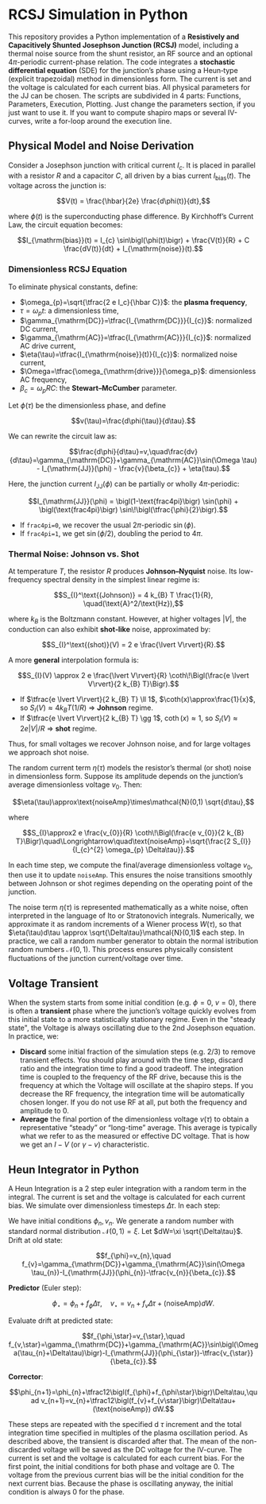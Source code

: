 # RCSJ Simulation in Python

This repository provides a Python implementation of a **Resistively and Capacitively Shunted Josephson Junction (RCSJ)** model, including a thermal noise source from the shunt resistor, an RF source and an optional $4\pi$-periodic current-phase relation. The code integrates a **stochastic differential equation** (SDE) for the junction’s phase using a Heun‐type (explicit trapezoidal) method in dimensionless form. The current is set and the voltage is calculated for each current bias. All  physical parameters for the JJ can be chosen. The scripts are subdivided in 4 parts: Functions, Parameters, Execution, Plotting. Just change the parameters section, if you just want to use it. If you want to compute shapiro maps or several IV-curves, write a for-loop around the execution line.

## Physical Model and Noise Derivation

Consider a Josephson junction with critical current $I_{c}$. It is placed in parallel with a resistor $R$ and a capacitor $C$, all driven by a bias current $I_{\mathrm{bias}}(t)$. The voltage across the junction is:

$$V(t) = \frac{\hbar}{2e} \frac{d\phi(t)}{dt},$$

where $\phi(t)$ is the superconducting phase difference. By Kirchhoff’s Current Law, the circuit equation becomes:

$$I_{\mathrm{bias}}(t) = I_{c} \sin\bigl(\phi(t)\bigr) + \frac{V(t)}{R} + C \frac{dV(t)}{dt} + I_{\mathrm{noise}}(t).$$

### Dimensionless RCSJ Equation

To eliminate physical constants, define:

- $\omega_{p}=\sqrt{\tfrac{2 e I_c}{\hbar C}}$: the **plasma frequency**,
- $\tau=\omega_{p} t$: a dimensionless time,
- $\gamma_{\mathrm{DC}}=\tfrac{I_{\mathrm{DC}}}{I_{c}}$: normalized DC current,
- $\gamma_{\mathrm{AC}}=\tfrac{I_{\mathrm{AC}}}{I_{c}}$: normalized AC drive current,
- $\eta(\tau)=\tfrac{I_{\mathrm{noise}}(t)}{I_{c}}$: normalized noise current,
- $\Omega=\tfrac{\omega_{\mathrm{drive}}}{\omega_p}$: dimensionless AC frequency,
- $\beta_{c} = \omega_{p} R C$: the **Stewart–McCumber** parameter.

Let $\phi(\tau)$ be the dimensionless phase, and define

$$v(\tau)=\frac{d\phi(\tau)}{d\tau}.$$

We can rewrite the circuit law as:

$$\frac{d\phi}{d\tau}=v,\quad\frac{dv}{d\tau}=\gamma_{\mathrm{DC}}+\gamma_{\mathrm{AC}}\sin(\Omega \tau) - I_{\mathrm{JJ}}(\phi) - \frac{v}{\beta_{c}} + \eta(\tau).$$

Here, the junction current $I_{\mathrm{JJ}}(\phi)$ can be partially or wholly $4\pi$-periodic:

$$I_{\mathrm{JJ}}(\phi) = \bigl(1-\text{frac4pi}\bigr) \sin(\phi) + \bigl(\text{frac4pi}\bigr) \sin\!\bigl(\tfrac{\phi}{2}\bigr).$$

- If `frac4pi=0`, we recover the usual $2\pi$-periodic $\sin(\phi)$.
- If `frac4pi=1`, we get $\sin(\phi/2)$, doubling the period to $4\pi$.

### Thermal Noise: Johnson vs. Shot

At temperature $T$, the resistor $R$ produces **Johnson–Nyquist** noise. Its low-frequency spectral density in the simplest linear regime is:

$$S_{I}^\text{(Johnson)} = 4 k_{B} T  \frac{1}{R}, \quad(\text{A}^2/\text{Hz}),$$

where $k_B$ is the Boltzmann constant. However, at higher voltages $\lvert V\rvert$, the conduction can also exhibit **shot‐like** noise, approximated by:

$$S_{I}^\text{(shot)}(V) = 2 e \frac{\lvert V\rvert}{R}.$$

A more **general** interpolation formula is:

$$S_{I}(V) \approx 2 e \frac{\lvert V\rvert}{R} \coth\!\Bigl(\frac{e \lvert V\rvert}{2 k_{B} T}\Bigr).$$

- If $\tfrac{e \lvert V\rvert}{2 k_{B} T} \ll 1$, $\coth(x)\approx\frac{1}{x}$, so $S_{I}(V)\approx 4 k_B T (1/R)$ => **Johnson** regime.
- If $\tfrac{e \lvert V\rvert}{2 k_{B} T} \gg 1$, $\coth(x)\approx 1$, so $S_{I}(V)\approx 2 e \lvert V\rvert/R$ => **shot** regime.

Thus, for small voltages we recover Johnson noise, and for large voltages we approach shot noise.

The random current term $\eta(\tau)$ models the resistor’s thermal (or shot) noise in dimensionless form. Suppose its amplitude depends on the junction’s average dimensionless voltage $v_{0}$. Then:

$$\eta(\tau)\approx\text{noiseAmp}\times\mathcal{N}(0,1) \sqrt{d\tau},$$

where

$$S_{I}\approx2 e \frac{v_{0}}{R} \coth\!\Bigl(\frac{e v_{0}}{2 k_{B} T}\Bigr)\quad\Longrightarrow\quad\text{noiseAmp}=\sqrt{\frac{2 S_{I}}{I_{c}^{2} \omega_{p} \Delta\tau}}.$$

In each time step, we compute the final/average dimensionless voltage $v_{0}$, then use it to update `noiseAmp`. This ensures the noise transitions smoothly between Johnson or shot regimes depending on the operating point of the junction.

The noise term $\eta(\tau)$ is represented mathematically as a white noise, often interpreted in the language of Ito or Stratonovich integrals. Numerically, we approximate it as random increments of a Wiener process $W(\tau)$, so that $\eta(\tau)d\tau \approx \sqrt{\Delta\tau}\mathcal{N}(0,1)$ each step. In practice, we call a random number generator to obtain the normal istribution random numbers $\mathcal{N}(0,1)$. This process ensures physically consistent fluctuations of the junction current/voltage over time.


## Voltage Transient

When the system starts from some initial condition (e.g. $\phi=0$, $v=0$), there is often a **transient** phase where the junction’s voltage quickly evolves from this initial state to a more statistically stationary regime. Even in the "steady state", the Voltage is always oscillating due to the 2nd Josephson equation. In practice, we:

- **Discard** some initial fraction of the simulation steps (e.g. 2/3) to remove transient effects. You should play around with the time step, discard ratio and the integration time to find a good tradeoff. The integration time is coupled to the frequency of the RF drive, because this is the frequency at which the Voltage will oscillate at the shapiro steps. If you decrease the RF frequency, the integration time will be automatically chosen longer. If you do not use RF at all, put both the frequency and amplitude to 0.
- **Average** the final portion of the dimensionless voltage $v(\tau)$ to obtain a representative “steady” or “long-time” average. This average is typically what we refer to as the measured or effective DC voltage. That is how we get an $I-V$ (or $\gamma-v$) characteristic.

## Heun Integrator in Python

A Heun Integration is a 2 step euler integration with a random term in the integral. The current is set and the voltage is calculated for each current bias. 
We simulate over dimensionless timesteps $\Delta\tau$. In each step:

We have initial conditions $\phi_{n},v_{n}$. We generate a random number with standard normal distribution $\mathcal{N}(0,1)=\xi$. Let $dW=\xi \sqrt{\Delta\tau}$.
Drift at old state:

   $$f_{\phi}=v_{n},\quad f_{v}=\gamma_{\mathrm{DC}}+\gamma_{\mathrm{AC}}\sin(\Omega \tau_{n})-I_{\mathrm{JJ}}(\phi_{n})-\tfrac{v_{n}}{\beta_{c}}.$$

**Predictor** (Euler step):
   
   $$\phi_{\star}=\phi_{n}+f_{\phi} \Delta\tau,\quad v_{\star}=v_{n}+f_{v} \Delta\tau+(\text{noiseAmp}) dW.$$

Evaluate drift at predicted state:

   $$f_{\phi,\star}=v_{\star},\quad f_{v,\star}=\gamma_{\mathrm{DC}}+\gamma_{\mathrm{AC}}\sin\bigl(\Omega(\tau_{n}+\Delta\tau)\bigr)-I_{\mathrm{JJ}}(\phi_{\star})-\tfrac{v_{\star}}{\beta_{c}}.$$

 **Corrector**:

   $$\phi_{n+1}=\phi_{n}+\tfrac12\bigl(f_{\phi}+f_{\phi\star}\bigr)\Delta\tau,\quad v_{n+1}=v_{n}+\tfrac12\bigl(f_{v}+f_{v\star}\bigr)\Delta\tau+(\text{noiseAmp}) dW.$$

These steps are repeated with the specified d $\tau$ increment and the total integration time specified in multiples of the plasma oscillation period. As described above, the transient is discarded after that. The mean of the non-discarded voltage will be saved as the DC voltage for the IV-curve. The current is set and the voltage is calculated for each current bias. For the first point, the initial conditions for both phase and voltage are 0. The voltage from the previous current bias will be the initial condition for the next current bias. Because the phase is oscillating anyway, the initial condition is always 0 for the phase.


